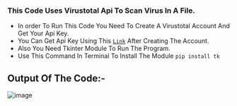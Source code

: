 ### This Code Uses Virustotal Api To Scan Virus In A File.
+ In order To Run This Code You Need To Create A Virustotal Account And Get Your Api Key.
+ You Can Get Api Key Using This [`Link`](https://www.virustotal.com/gui/my-apikey) After Creating The Account.
+ Also You Need Tkinter Module To Run The Program.
+ Use This Command In Terminal To Install The Module `pip install tk`

## Output Of The Code:-
![image](https://github.com/ismartboi-07/virustotal_python/assets/136259634/7d05111e-dde5-4d6d-8cfc-4c1cae77ab30)
